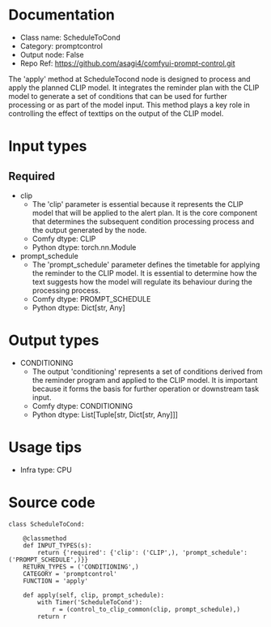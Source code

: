 # Documentation
- Class name: ScheduleToCond
- Category: promptcontrol
- Output node: False
- Repo Ref: https://github.com/asagi4/comfyui-prompt-control.git

The 'apply' method at ScheduleTocond node is designed to process and apply the planned CLIP model. It integrates the reminder plan with the CLIP model to generate a set of conditions that can be used for further processing or as part of the model input. This method plays a key role in controlling the effect of texttips on the output of the CLIP model.

# Input types
## Required
- clip
    - The 'clip' parameter is essential because it represents the CLIP model that will be applied to the alert plan. It is the core component that determines the subsequent condition processing process and the output generated by the node.
    - Comfy dtype: CLIP
    - Python dtype: torch.nn.Module
- prompt_schedule
    - The 'prompt_schedule' parameter defines the timetable for applying the reminder to the CLIP model. It is essential to determine how the text suggests how the model will regulate its behaviour during the processing process.
    - Comfy dtype: PROMPT_SCHEDULE
    - Python dtype: Dict[str, Any]

# Output types
- CONDITIONING
    - The output 'conditioning' represents a set of conditions derived from the reminder program and applied to the CLIP model. It is important because it forms the basis for further operation or downstream task input.
    - Comfy dtype: CONDITIONING
    - Python dtype: List[Tuple[str, Dict[str, Any]]]

# Usage tips
- Infra type: CPU

# Source code
```
class ScheduleToCond:

    @classmethod
    def INPUT_TYPES(s):
        return {'required': {'clip': ('CLIP',), 'prompt_schedule': ('PROMPT_SCHEDULE',)}}
    RETURN_TYPES = ('CONDITIONING',)
    CATEGORY = 'promptcontrol'
    FUNCTION = 'apply'

    def apply(self, clip, prompt_schedule):
        with Timer('ScheduleToCond'):
            r = (control_to_clip_common(clip, prompt_schedule),)
        return r
```